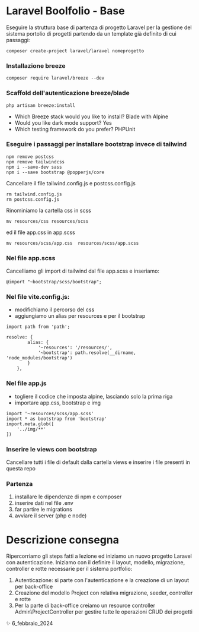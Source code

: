 # Laravel Boolfolio - Base 

Eseguire la struttura base di partenza di progetto Laravel per la gestione del sistema portolio di progetti partendo da un template già definito di cui passaggi: 

```
composer create-project laravel/laravel nomeprogetto
```

### Installazione breeze
```
composer require laravel/breeze --dev
```

### Scaffold dell'autenticazione breeze/blade
```
php artisan breeze:install
```

- Which Breeze stack would you like to install? Blade with Alpine
- Would you like dark mode support? Yes
- Which testing framework do you prefer? PHPUnit


### Eseguire i passaggi per installare bootstrap invece di tailwind
```
npm remove postcss
npm remove tailwindcss
npm i --save-dev sass
npm i --save bootstrap @popperjs/core
```
Cancellare il file tailwind.config.js e postcss.config.js
```
rm tailwind.config.js
rm postcss.config.js
```

Rinominiamo la cartella css in scss 
```
mv resources/css resources/scss
```
ed il file app.css in app.scss
```
mv resources/scss/app.css  resources/scss/app.scss
```

### Nel file app.scss
Cancelliamo gli import di tailwind dal file app.scss e inseriamo:
```
@import "~bootstrap/scss/bootstrap";
```

### Nel file vite.config.js:

- modifichiamo il percorso del css
- aggiungiamo un alias per resources e per il bootstrap

```
import path from 'path';

resolve: {
        alias: {
            '~resources': '/resources/',
            '~bootstrap': path.resolve(__dirname, 'node_modules/bootstrap')
        }
    },
```

### Nel file app.js 

- togliere il codice che imposta alpine, lasciando solo la prima riga
- importare app.css, bootstrap e img
```
import '~resources/scss/app.scss'
import * as bootstrap from 'bootstrap'
import.meta.glob([
    '../img/**'
])
```

### Inserire le views con bootstrap
Cancellare tutti i file di default dalla cartella views e inserire i file presenti in questa repo

### Partenza
1. installare le dipendenze di npm e composer
2. inserire dati nel file .env
3. far partire le migrations
4. avviare il server (php e node)


# Descrizione consegna
Ripercorriamo gli steps fatti a lezione ed iniziamo un nuovo progetto Laravel con autenticazione.
Iniziamo con il definire il layout, modello, migrazione, controller e rotte necessarie per il sistema portfolio:
1. Autenticazione: si parte con l'autenticazione e la creazione di un layout per back-office
2. Creazione del modello Project con relativa migrazione, seeder, controller e rotte
3. Per la parte di back-office creiamo un resource controller Admin\ProjectController per gestire tutte le operazioni CRUD dei progetti

✨ 6_febbraio_2024
